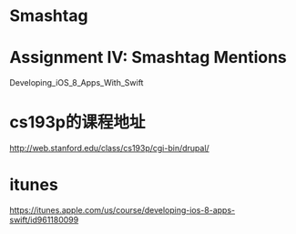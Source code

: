 # Smashtag
# Assignment IV: Smashtag Mentions
Developing_iOS_8_Apps_With_Swift

# cs193p的课程地址
http://web.stanford.edu/class/cs193p/cgi-bin/drupal/
# itunes
https://itunes.apple.com/us/course/developing-ios-8-apps-swift/id961180099
